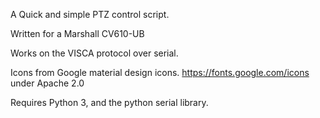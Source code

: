 A Quick and simple PTZ control script.

Written for a Marshall CV610-UB

Works on the VISCA protocol over serial.

Icons from Google material design icons. https://fonts.google.com/icons under Apache 2.0

Requires Python 3, and the python serial library.